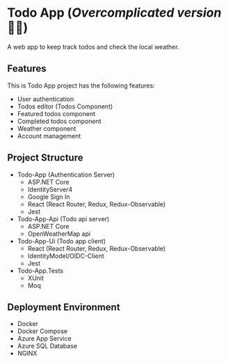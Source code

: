 # Todo App (*Overcomplicated version* 🤷‍♂️)
A web app to keep track todos and check the local weather.
## Features
This is Todo App project has the following features:
* User authentication
* Todos editor (Todos Component)
* Featured todos component
* Completed todos component
* Weather component
* Account management

## Project Structure
* Todo-App (Authentication Server)
  * ASP.NET Core
  * IdentityServer4
  * Google Sign In
  * React (React Router, Redux, Redux-Observable)
  * Jest
* Todo-App-Api (Todo api server)
  * ASP.NET Core
  * OpenWeatherMap api
* Todo-App-Ui (Todo app client)
  * React (React Router, Redux, Redux-Observable)
  * IdentityModel/OIDC-Client
  * Jest
* Todo-App.Tests
  * XUnit
  * Moq

## Deployment Environment
* Docker
* Docker Compose
* Azure App Service
* Azure SQL Database
* NGINX
